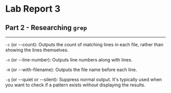 # Lab Report 3
## Part 2 - Researching `grep`
---
`-c` (or --count): Outputs the count of matching lines in each file, rather than showing the lines themselves.

`-n` (or --line-number): Outputs line numbers along with lines.

`-H` (or --with-filename): Outputs the file name before each line.

`-q` (or --quiet or --silent): Suppress normal output. It's typically used when you want to check if a pattern exists without displaying the results.
